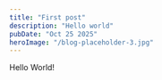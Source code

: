 ```yaml
---
title: "First post"
description: "Hello world"
pubDate: "Oct 25 2025"
heroImage: "/blog-placeholder-3.jpg"
---
```


Hello World!
